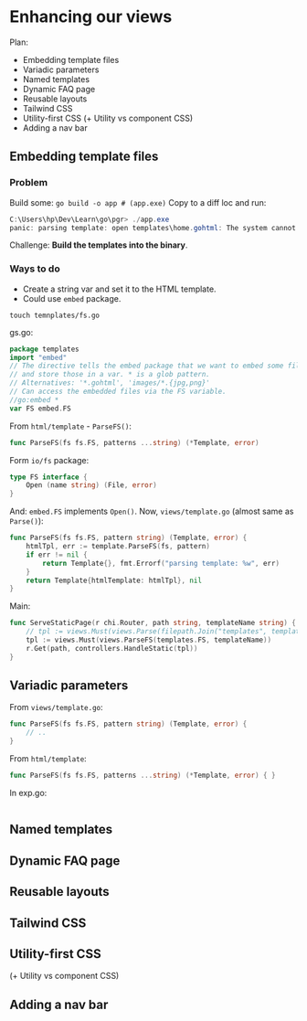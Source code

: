 # Enhancing our views 

Plan: 
* Embedding template files 
* Variadic parameters 
* Named templates 
* Dynamic FAQ page 
* Reusable layouts 
* Tailwind CSS 
* Utility-first CSS (+ Utility vs component CSS)
* Adding a nav bar 


## Embedding template files 

### Problem 

Build some: `go build -o app # (app.exe)`
Copy to a diff loc and run:
```powershell
C:\Users\hp\Dev\Learn\go\pgr> ./app.exe
panic: parsing template: open templates\home.gohtml: The system cannot find the path specified.
```
Challenge: **Build the templates into the binary**. 

### Ways to do

* Create a string var and set it to the HTML template. 
* Could use `embed` package. 

```
touch temnplates/fs.go
```
gs.go:  

```go
package templates
import "embed"
// The directive tells the embed package that we want to embed some files at compile time 
// and store those in a var. * is a glob pattern. 
// Alternatives: '*.gohtml', 'images/*.{jpg,png}'
// Can access the embedded files via the FS variable. 
//go:embed *
var FS embed.FS 
```  

From `html/template` - `ParseFS()`:  
```go
func ParseFS(fs fs.FS, patterns ...string) (*Template, error) 
```
Form `io/fs` package:  
```go
type FS interface {
    Open (name string) (File, error)
}
```
And: `embed.FS` implements `Open()`. 
Now, `views/template.go` (almost same as `Parse()`):  
```go
func ParseFS(fs fs.FS, pattern string) (Template, error) {
	htmlTpl, err := template.ParseFS(fs, pattern)
	if err != nil {
		return Template{}, fmt.Errorf("parsing template: %w", err)
	}
	return Template{htmlTemplate: htmlTpl}, nil
}
```
Main: 
```go
func ServeStaticPage(r chi.Router, path string, templateName string) {
	// tpl := views.Must(views.Parse(filepath.Join("templates", templateName)))
	tpl := views.Must(views.ParseFS(templates.FS, templateName))
	r.Get(path, controllers.HandleStatic(tpl))
}
```

## Variadic parameters 

From `views/template.go`:  
```go
func ParseFS(fs fs.FS, pattern string) (Template, error) {
	// ..
}
```
From `html/template`:  
```go
func ParseFS(fs fs.FS, patterns ...string) (*Template, error) { }
```
In exp.go:  
```go

```

## Named templates 
## Dynamic FAQ page 
## Reusable layouts 
## Tailwind CSS 
## Utility-first CSS 
(+ Utility vs component CSS)
## Adding a nav bar 